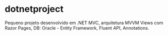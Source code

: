 # dotnetproject
Pequeno projeto desenvolvido em .NET MVC, arquitetura MVVM
Views com Razor Pages, 
DB: Oracle - Entity Framework, Fluent API, Annotations.
